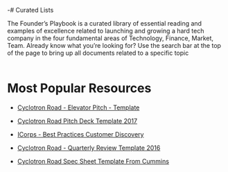 -# Curated Lists

<div class="curated-lists">

The Founder’s Playbook is a curated library of essential reading and examples of excellence related to launching and growing a hard tech company in the four fundamental areas of Technology, Finance, Market, Team. Already know what you’re looking for? Use the search bar at the top of the page to bring up all documents related to a specific topic <br/><br/>

</div>

<div markdown="1" class="medium-12 home-popular-resources">

# Most Popular Resources
* 
  [Cyclotron Road - Elevator Pitch - Template](/foundational/eoe-elevator-pitch//cyclotron-road-elevator-pitch-template.pptx.md)

* 
  [Cyclotron Road Pitch Deck Template 2017](/finance/vc-pitch/content-templates/cyclotron-road-pitch-deck-template-2017.pptx.md)

* 
  [ICorps - Best Practices Customer Discovery](/market-customer/customer-discovery/content-icorps-customer-discovery/icorps-best-practices-customer-discovery.pdf.md)

* 
  [Cyclotron Road - Quarterly Review Template 2016](/team-execution/advisory-board-meetings/eoe-advisory-board-meetings/cyclotron-road-quarterly-review-template-2016.pptx.md)

*
  [Cyclotron Road Spec Sheet Template From Cummins](/tech-product/product-prd-spec-sheet/eoe-product-spec-sheets/cyclotron-road-spec-sheet-template-from-cummins.docx.md)

</div>
